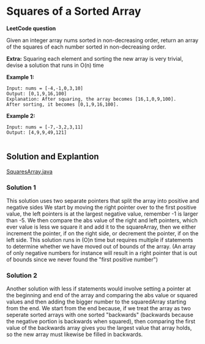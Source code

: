# Squares of a Sorted Array
**LeetCode question**

Given an integer array nums sorted in non-decreasing order, return an array of the squares of each number sorted in non-decreasing order.

**Extra:** Squaring each element and sorting the new array is very trivial, devise a solution that runs in O(n) time

**Example 1:**
```
Input: nums = [-4,-1,0,3,10]
Output: [0,1,9,16,100]
Explanation: After squaring, the array becomes [16,1,0,9,100].
After sorting, it becomes [0,1,9,16,100].
```
**Example 2:**
```
Input: nums = [-7,-3,2,3,11]
Output: [4,9,9,49,121]
 
```
## Solution and Explantion
[SquaresArray.java](/JavaCodeChallenges/src/com/acanady/challengesolutions/SquaresArray.java)

### Solution 1
This solution uses two separate pointers that split the array into positive and negative sides
We start by moving the right pointer over to the first positive value, the left pointers is at the largest negative
value, remember -1 is larger than -5. We then compare the abs value of the right and left pointers, which ever value
is less we square it and add it to the squareArray, then we either increment the pointer, if on the right side, or
decrement the pointer, if on the left side. This solution runs in (O)n time but requires multiple if statements to determine
whether we have moved out of bounds of the array. (An array of only negative numbers for instance will result in a right
pointer that is out of bounds since we never found the "first positive number")

### Solution 2
Another solution with less if statements would involve setting a pointer at the beginning and end of the array
and comparing the abs value or squared values and then adding the bigger number to the squaredArray starting from the end.
We start from the end because, if we treat the array as two seperate sorted arrays with one sorted "backwards" (backwards because
the negative portion is backwards when squared), then comparing the first value of the backwards array gives you the largest
value that array holds, so the new array must likewise be filled in backwards.
